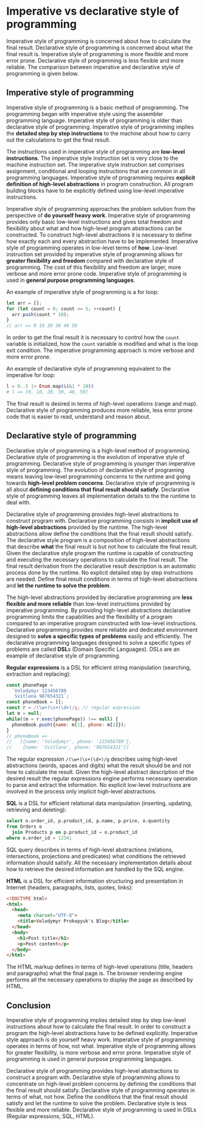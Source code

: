 # Imperative vs declarative style of programming

Imperative style of programming is concerned about how to calculate the final
result. Declarative style of programming is concerned about what the final
result is. Imperative style of programming is more flexible and more error
prone. Declarative style of programming is less flexible and more reliable. The
comparison between imperative and declarative style of programming is given
below.

## Imperative style of programming

Imperative style of programming is a basic method of programming. The
programming began with imperative style using the assembler programming
language. Imperative style of programming is older than declarative style of
programming. Imperative style of programming implies the **detailed step by step
instructions** to the machine about how to carry out the calculations to get the
final result.

The instructions used in imperative style of programming are **low-level
instructions**. The imperative style instruction set is very close to the
machine instruction set. The imperative style instruction set comprises
assignment, conditional and looping instructions that are common in all
programming languages. Imperative style of programming requires **explicit
definition of high-level abstractions** in program construction. All program
building blocks have to be explicitly defined using low-level imperative
instructions.

Imperative style of programming approaches the problem solution from the
perspective of **do yourself heavy work**. Imperative style of programming
provides only basic low-level instructions and gives total freedom and
flexibility about what and how high-level program abstractions can be
constructed. To construct high-level abstractions it is necessary to define how
exactly each and every abstraction have to be implemented. Imperative style of
programming operates in low-level terms of **how**. Low-level instruction set
provided by imperative style of programming allows for **greater flexibility and
freedom** compared with declarative style of programming. The cost of this
flexibility and freedom are larger, more verbose and more error prone
code. Imperative style of programming is used in **general purpose programming
languages**.

An example of imperative style of programming is a for loop:
```javascript
let arr = [];
for (let count = 0; count <= 5; ++count) {
  arr.push(count * 10);
}
// arr => 0 10 20 30 40 50
```
In order to get the final result it is necessary to control how the `count`
variable is initialized, how the `count` variable is modified and what is the
loop exit condition. The imperative programming approach is more verbose and
more error prone.

An example of declarative style of programming equivalent to the imperative for
loop:
```elixir
l = 0..5 |> Enum.map(&(&1 * 10))
# l => [0, 10, 20, 30, 40, 50]
```
The final result is desired in terms of high-level operations (range and
map). Declarative style of programming produces more reliable, less error prone
code that is easier to read, understand and reason about.

## Declarative style of programming

Declarative style of programming is a high-level method of programming.
Declarative style of programming is the evolution of imperative style of
programming. Declarative style of programming is younger than imperative style
of programming. The evolution of declarative style of programing means leaving
low-level programming concerns to the runtime and going towards **high-level
problem concerns**. Declarative style of programming is all about **defining
conditions that final result should satisfy**. Declarative style of programming
leaves all implementation details to the the runtime to deal with.

Declarative style of programming provides high-level abstractions to construct
program with. Declarative programming consists in **implicit use of high-level
abstractions** provided by the runtime. The high-level abstractions allow define
the conditions that the final result should satisfy. The declarative style
program is a composition of high-level abstractions that describe **what** the
final result is but not how to calculate the final result. Given the declarative
style program the runtime is capable of constructing and executing the necessary
operations to calculate the final result. The final result derivation from the
declarative result description is an automatic process done by the runtime. No
explicit detailed step by step instructions are needed. Define final result
conditions in terms of high-level abstractions and **let the runtime to solve
the problem**.

The high-level abstractions provided by declarative programming are **less
flexible and more reliable** than low-level instructions provided by imperative
programming. By providing high-level abstractions declarative programming limits
the capabilities and the flexibility of a program compared to an imperative
program constructed with low-level instructions. Declarative programming
provides more reliable and dedicated environment designed to **solve a specific
types of problems** easily and efficiently. The declarative programming
languages designed to solve a specific types of problems are called **DSL**s
(Domain Specific Languages). DSLs are an example of declarative style of
programming.

**Regular expressions** is a DSL for efficient string manipulation (searching,
extraction and replacing):
```javascript
const phonePage =
  `Volodymyr 123456789
   Svitlana 987654321`;
const phoneBook = [];
const r = /(\w+)\s+(\d+)/g; // regular expression
let m = null;
while((m = r.exec(phonePage)) !== null) {
  phoneBook.push({name: m[1], phone: m[2]});
}
// phoneBook =>
//   [{name: 'Volodymyr', phone: '123456789'},
//    {name: 'Svitlana', phone: '987654321'}]
```
The regular expression `/(\w+)\s+(\d+)/g` describes using high-level
abstractions (words, spaces and digits) what the result should be and not how to
calculate the result. Given the high-level abstract description of the desired
result the regular expressions engine performs necessary operation to parse and
extract the information. No explicit low-level instructions are involved in the
process only implicit high-level abstractions.

**SQL** is a DSL for efficient relational data manipulation (inserting,
updating, retrieving and deleting):
```sql
select o.order_id, p.product_id, p.name, p.price, o.quantity
from Orders o
  join Products p on p.product_id = o.product_id
where o.order_id = 1234;
```
SQL query describes in terms of high-level abstractions (relations,
intersections, projections and predicates) what conditions the retrieved
information should satisfy. All the necessary implementation details about how
to retrieve the desired information are handled by the SQL engine.

**HTML** is a DSL for efficient information structuring and presentation in
Internet (headers, paragraphs, lists, quotes, links):
```html
<!DOCTYPE html>
<html>
  <head>
    <meta charset="UTF-8">
    <title>Volodymyr Prokopyuk's Blog</title>
  </head>
  <body>
    <h1>Post title</h1>
    <p>Post content</p>
  </body>
</html>
```
The HTML markup defines in terms of high-level operations (title, headers and
paragraphs) what the final page is. The browser rendering engine performs all
the necessary operations to display the page as described by HTML.

## Conclusion

Imperative style of programming implies detailed step by step low-level
instructions about how to calculate the final result. In order to construct a
program the high-level abstractions have to be defined explicitly. Imperative
style approach is do yourself heavy work. Imperative style of programming
operates in terms of how, not what. Imperative style of programming allows for
greater flexibility, is more verbose and error prone. Imperative style of
programming is used in general purpose programming languages.

Declarative style of programming provides high-level abstractions to construct a
program with. Declarative style of programming allows to concentrate on
high-level problem concerns by defining the conditions that the final result
should satisfy. Declarative style of programming operates in terms of what, not
how. Define the conditions that the final result should satisfy and let the
runtime to solve the problem. Declarative style is less flexible and more
reliable. Declarative style of programming is used in DSLs (Regular expressions,
SQL, HTML).
